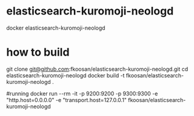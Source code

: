 # elasticsearch-kuromoji-neologd
docker elasticsearch-kuromoji-neologd

# how to build
git clone git@github.com:fkoosan/elasticsearch-kuromoji-neologd.git
cd elasticsearch-kuromoji-neologd
docker build -t  fkoosan/elasticsearch-kuromoji-neologd .

#running
docker run --rm -it -p 9200:9200 -p 9300:9300 -e "http.host=0.0.0.0" -e "transport.host=127.0.0.1" fkoosan/elasticsearch-kuromoji-neologd

